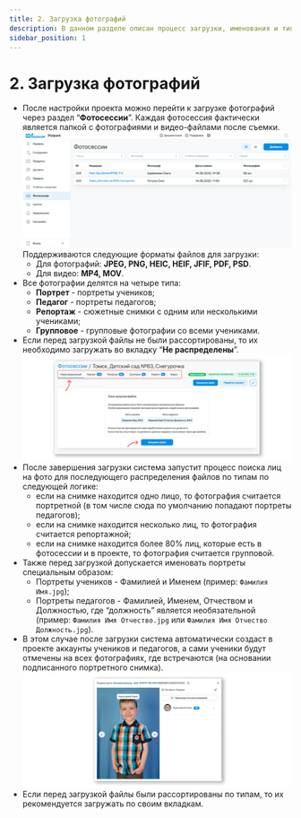 ```yaml
---
title: 2. Загрузка фотографий
description: В данном разделе описан процесс загрузки, именования и типизации фотографий
sidebar_position: 1
---
```


# 2. Загрузка фотографий
* После настройки проекта можно перейти к загрузке фотографий через раздел “__Фотосессии__”. Каждая фотосессия фактически является папкой с фотографиями и видео-файлами после съемки.
![](../_media/general/photosessions-section.png)
 Поддерживаются следующие форматы файлов для загрузки:
    + Для фотографий: __JPEG, PNG, HEIC, HEIF, JFIF, PDF, PSD__.
    + Для видео: __MP4, MOV__.
* Все фотографии делятся на четыре типа:
    + __Портрет__ - портреты учеников;
    + __Педагог__ - портреты педагогов;
    + __Репортаж__ - сюжетные снимки с одним или несколькими учениками;
    + __Групповое__ - групповые фотографии со всеми учениками.
* Если перед загрузкой файлы не были рассортированы, то их необходимо загружать во вкладку “__Не распределены__”. 
![](../_media/general/photo-types.png)
* После завершения загрузки система запустит процесс поиска лиц на фото для последующего распределения файлов по типам по следующей логике:
    + если на снимке находится одно лицо, то фотография считается портретной (в том числе сюда по умолчанию попадают портреты педагогов);
    + если на снимке находится несколько лиц, то фотография считается репортажной;
    + если на снимке находится более 80% лиц, которые есть в фотосессии и в проекте, то фотография считается групповой.
* Также перед загрузкой допускается именовать портреты специальным образом:
    + Портреты учеников - Фамилией и Именем (пример: ```Фамилия Имя.jpg```);
    + Портреты педагогов - Фамилией, Именем, Отчеством и Должностью, где “должность” является необязательной (пример: ```Фамилия Имя Отчество.jpg``` или ```Фамилия Имя Отчество Должность.jpg```).
* В этом случае после загрузки система автоматически создаст в проекте аккаунты учеников и педагогов, а сами ученики будут отмечены на всех фотографиях, где встречаются (на основании подписанного портретного снимка).
![](../_media/general/student-marked-photos.png)
* Если перед загрузкой файлы были рассортированы по типам, то их рекомендуется загружать по своим вкладкам.